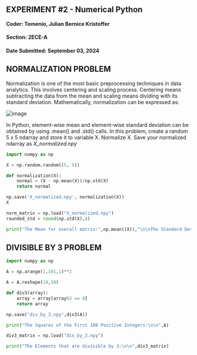 ## **EXPERIMENT #2 - Numerical Python**
**Coder: Tomenio, Julian Bernice Kristoffer**
#### Section: 2ECE-A

#### Date Submitted: September 03, 2024

## NORMALIZATION PROBLEM
Normalization is one of the most basic preprocessing techniques in data analytics. This involves centering and scaling process. Centering means subtracting the data from the mean and scaling means dividing with its standard deviation. Mathematically, normalization can be expressed as:

![image](https://github.com/user-attachments/assets/4d721c9d-034e-4c27-be01-c81fce3817fc)

In Python, element-wise mean and element-wise standard deviation can be obtained by using .mean() and .std() calls. 
In this problem, create a random 5 x 5 ndarray and store it to variable X. Normalize X. Save your normalized ndarray as *X_normalized.npy*

```python
import numpy as np

X = np.random.random((5, 5))

def normalization(X):
	normal = (X - np.mean(X))/np.std(X)
	return normal

np.save('X_normalized.npy', normalization(X))
X

norm_matrix = np.load("X_normalized.npy")
rounded_std = round(np.std(X),4)

print("The Mean for overall matrix:",np.mean((X)),"\n\nThe Standard Deviation of the matrix:",rounded_std,"\n\nAs a result the normalized matrix:\n\n",norm_matrix)
```

## DIVISIBLE BY 3 PROBLEM
```python
import numpy as np

A = np.arange(1,101,1)**2

A = A.reshape(10,10)

def div3(array):
	array = array[array%3 == 0]
	return array

np.save("div_by_3.npy",div3(A))

print("The Squares of the First 100 Positive Integers:\n\n",A)

div3_matrix = np.load("div_by_3.npy")

print("The Elements that are divisible by 3:\n\n",div3_matrix)
```
